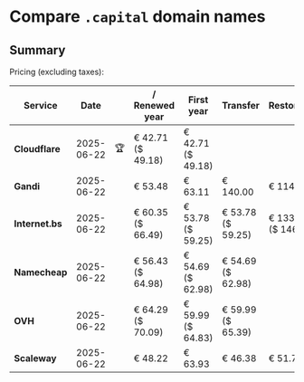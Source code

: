 # Compare `.capital` domain names

## Summary

Pricing (excluding taxes):

| Service | Date |  | / Renewed year | First year | Transfer | Restoration |
|--|--|--|--|--|--|--|
| **Cloudflare** | 2025-06-22 | 🏆 | € 42.71<br>($ 49.18) | € 42.71<br>($ 49.18) |  |  |
| **Gandi** | 2025-06-22 |  | € 53.48 | € 63.11 | € 140.00 | € 114.51 |
| **Internet.bs** | 2025-06-22 |  | € 60.35<br>($ 66.49) | € 53.78<br>($ 59.25) | € 53.78<br>($ 59.25) | € 133.15<br>($ 146.69) |
| **Namecheap** | 2025-06-22 |  | € 56.43<br>($ 64.98) | € 54.69<br>($ 62.98) | € 54.69<br>($ 62.98) |  |
| **OVH** | 2025-06-22 |  | € 64.29<br>($ 70.09) | € 59.99<br>($ 64.83) | € 59.99<br>($ 65.39) |  |
| **Scaleway** | 2025-06-22 |  | € 48.22 | € 63.93 | € 46.38 | € 51.74 |
